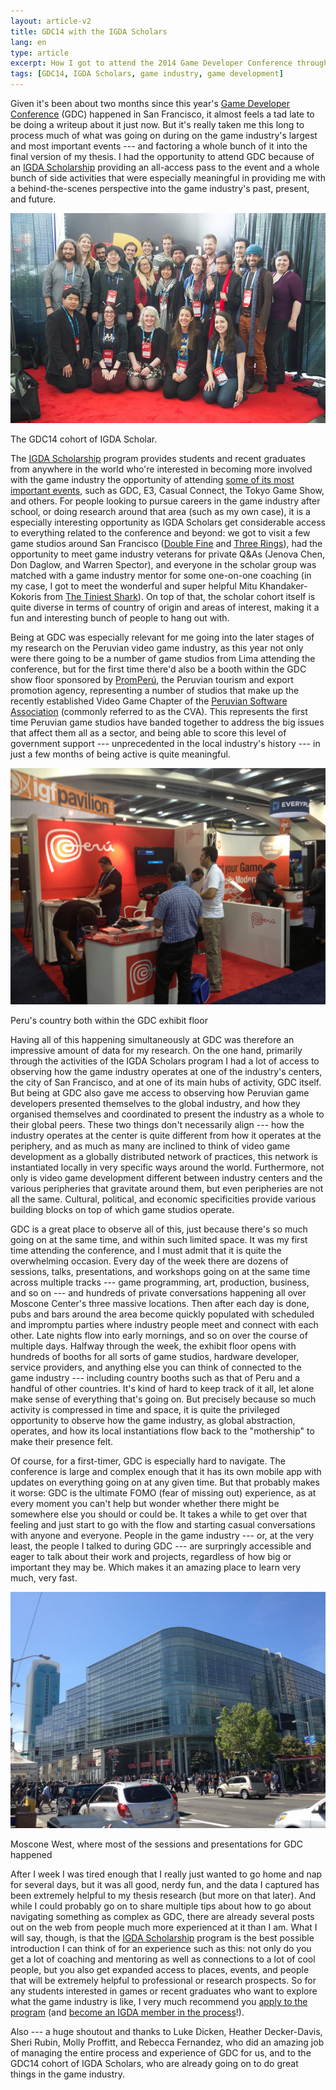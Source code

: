 ```yaml
---
layout: article-v2
title: GDC14 with the IGDA Scholars
lang: en
type: article
excerpt: How I got to attend the 2014 Game Developer Conference through the IGDA Scholars program, and got to observe up close how the global game industry operates from a highly concentrated and intense experience.
tags: [GDC14, IGDA Scholars, game industry, game development]
---
```

Given it's been about two months since this year's [Game Developer Conference](http://www.gdconf.com/) (GDC) happened in San Francisco, it almost feels a tad late to be doing a writeup about it just now. But it's really taken me this long to process much of what was going on during on the game industry's largest and most important events --- and factoring a whole bunch of it into the final version of my thesis. I had the opportunity to attend GDC because of an [IGDA Scholarship](http://scholars.igda.org/) providing an all-access pass to the event and a whole bunch of side activities that were especially meaningful in providing me with a behind-the-scenes perspective into the game industry's past, present, and future.

<div class="article-image_container">
	<img alt="The GDC14 cohort of IGDA Scholar." src="/files/gdc14-igda-scholars.jpg" class="article-image" />
	<p>The GDC14 cohort of IGDA Scholar.</p>
</div>

The [IGDA Scholarship](http://scholars.igda.org/) program provides students and recent graduates from anywhere in the world who're interested in becoming more involved with the game industry the opportunity of attending [some of its most important events](http://scholars.igda.org/scholarship-venues/), such as GDC, E3, Casual Connect, the Tokyo Game Show, and others. For people looking to pursue careers in the game industry after school, or doing research around that area (such as my own case), it is a especially interesting opportunity as IGDA Scholars get considerable access to everything related to the conference and beyond: we got to visit a few game studios around San Francisco ([Double Fine](http://www.doublefine.com/) and [Three Rings](http://www.threerings.net/)), had the opportunity to meet game industry veterans for private Q&As (Jenova Chen, Don Daglow, and Warren Spector), and everyone in the scholar group was matched with a game industry mentor for some one-on-one coaching (in my case, I got to meet the wonderful and super helpful Mitu Khandaker-Kokoris from [The Tiniest Shark](http://thetiniestshark.com/)). On top of that, the scholar cohort itself is quite diverse in terms of country of origin and areas of interest, making it a fun and interesting bunch of people to hang out with.

Being at GDC was especially relevant for me going into the later stages of my research on the Peruvian video game industry, as this year not only were there going to be a number of game studios from Lima attending the conference, but for the first time there'd also be a booth within the GDC show floor sponsored by [PromPerú](http://www.promperu.gob.pe/), the Peruvian tourism and export promotion agency, representing a number of studios that make up the recently established Video Game Chapter of the [Peruvian Software Association](http://www.apesoft.org/) (commonly referred to as the CVA). This represents the first time Peruvian game studios have banded together to address the big issues that affect them all as a sector, and being able to score this level of government support --- unprecedented in the local industry's history --- in just a few months of being active is quite meaningful.

<div class="article-image_container">
	<img alt="Peru's country booth within the GDC exhibit floor." src="/files/peru-gdc-setup.jpg" class="article-image" />
	<p>Peru's country both within the GDC exhibit floor</p>
</div>

Having all of this happening simultaneously at GDC was therefore an impressive amount of data for my research. On the one hand, primarily through the activities of the IGDA Scholars program I had a lot of access to observing how the game industry operates at one of the industry's centers, the city of San Francisco, and at one of its main hubs of activity, GDC itself. But being at GDC also gave me access to observing how Peruvian game developers presented themselves to the global industry, and how they organised themselves and coordinated to present the industry as a whole to their global peers. These two things don't necessarily align --- how the industry operates at the center is quite different from how it operates at the periphery, and as much as many are inclined to think of video game development as a globally distributed network of practices, this network is instantiated locally in very specific ways around the world. Furthermore, not only is video game development different between industry centers and the various peripheries that gravitate around them, but even peripheries are not all the same. Cultural, political, and economic specificities provide various building blocks on top of which game studios operate.

GDC is a great place to observe all of this, just because there's so much going on at the same time, and within such limited space. It was my first time attending the conference, and I must admit that it is quite the overwhelming occasion. Every day of the week there are dozens of sessions, talks, presentations, and workshops going on at the same time across multiple tracks --- game programming, art, production, business, and so on --- and hundreds of private conversations happening all over Moscone Center's three massive locations. Then after each day is done, pubs and bars around the area become quickly populated with scheduled and impromptu parties where industry people meet and connect with each other. Late nights flow into early mornings, and so on over the course of multiple days. Halfway through the week, the exhibit floor opens with hundreds of booths for all sorts of game studios, hardware developer, service providers, and anything else you can think of connected to the game industry --- including country booths such as that of Peru and a handful of other countries. It's kind of hard to keep track of it all, let alone make sense of everything that's going on. But precisely because so much activity is compressed in time and space, it is quite the privileged opportunity to observe how the game industry, as global abstraction, operates, and how its local instantiations flow back to the "mothership" to make their presence felt.

Of course, for a first-timer, GDC is especially hard to navigate. The conference is large and complex enough that it has its own mobile app with updates on everything going on at any given time. But that probably makes it worse: GDC is the ultimate FOMO (fear of missing out) experience, as at every moment you can't help but wonder whether there might be somewhere else you should or could be. It takes a while to get over that feeling and just start to go with the flow and starting casual conversations with anyone and everyone. People in the game industry --- or, at the very least, the people I talked to during GDC --- are surpringly accessible and eager to talk about their work and projects, regardless of how big or important they may be. Which makes it an amazing place to learn very much, very fast.

<div class="article-image_container">
	<img alt="Moscone West, where most of the sessions and presentations for GDC happened." src="/files/moscone-center-gdc.jpg" class="article-image" />
	<p>Moscone West, where most of the sessions and presentations for GDC happened</p>
</div>

After I week I was tired enough that I really just wanted to go home and nap for several days, but it was all good, nerdy fun, and the data I captured has been extremely helpful to my thesis research (but more on that later). And while I could probably go on to share multiple tips about how to go about navigating something as complex as GDC, there are already several posts out on the web from people much more experienced at it than I am. What I will say, though, is that the [IGDA Scholarship](http://scholars.igda.org/) program is the best possible introduction I can think of for an experience such as this: not only do you get a lot of coaching and mentoring as well as connections to a lot of cool people, but you also get expanded access to places, events, and people that will be extremely helpful to professional or research prospects. So for any students interested in games or recent graduates who want to explore what the game industry is like, I very much recommend you [apply to the program](http://scholars.igda.org/how-to-apply/) (and [become an IGDA member in the process](https://www.igda.org/general/register_member_type.asp?)!).

Also --- a huge shoutout and thanks to Luke Dicken, Heather Decker-Davis, Sheri Rubin, Molly Proffitt, and Rebecca Fernandez, who did an amazing job of managing the entire process and experience of GDC for us, and to the GDC14 cohort of IGDA Scholars, who are already going on to do great things in the game industry. 